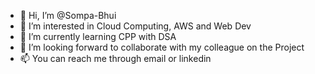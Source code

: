 - 👋 Hi, I’m @Sompa-Bhui
- 👀 I’m interested in Cloud Computing, AWS and Web Dev
- 🌱 I’m currently learning CPP with DSA
- 💞️ I’m looking forward to collaborate with my colleague on the Project
- 📫 You can reach me through email or linkedin

